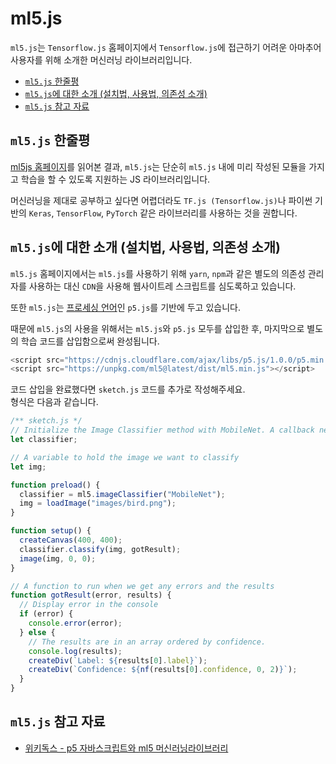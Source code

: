 <h1>ml5.js</h1>

`ml5.js`는 `Tensorflow.js` 홈페이지에서 `Tensorflow.js`에 접근하기 어려운 아마추어 사용자를 위해 소개한 머신러닝 라이브러리입니다. <br>

- [`ml5.js` 한줄평](#ml5js-한줄평)
- [`ml5.js`에 대한 소개 (설치법, 사용법, 의존성 소개)](#ml5js에-대한-소개-설치법-사용법-의존성-소개)
- [`ml5.js` 참고 자료](#ml5js-참고-자료)

## `ml5.js` 한줄평

[ml5js 홈페이지](https://ml5js.org/)를 읽어본 결과, `ml5.js`는 단순히 `ml5.js` 내에 미리 작성된 모듈을 가지고 학습을 할 수 있도록 지원하는 JS 라이브러리입니다.

머신러닝을 제대로 공부하고 싶다면 어렵더라도 `TF.js (Tensorflow.js)`나 파이썬 기반의 `Keras`, `TensorFlow`, `PyTorch` 같은 라이브러리를 사용하는 것을 권합니다.

## `ml5.js`에 대한 소개 (설치법, 사용법, 의존성 소개)

`ml5.js` 홈페이지에서는 `ml5.js`를 사용하기 위해 `yarn`, `npm`과 같은 별도의 의존성 관리자를 사용하는 대신 `CDN`을 사용해 웹사이트레 스크립트를 심도록하고 있습니다.

또한 `ml5.js`는 [프로세싱 언어](# "프로세싱 언어: 컴퓨터 프로그래밍의 본질을 시각적 개념으로 프로그래머가 아닌 사람에게 교육하기 위한 목적으로 만든 그래픽용 언어")인 `p5.js`를 기반에 두고 있습니다.

때문에 `ml5.js`의 사용을 위해서는 `ml5.js`와 `p5.js` 모두를 삽입한 후, 마지막으로 별도의 학습 코드를 삽입함으로써 완성됩니다.

```javascript
<script src="https://cdnjs.cloudflare.com/ajax/libs/p5.js/1.0.0/p5.min.js"></script>
<script src="https://unpkg.com/ml5@latest/dist/ml5.min.js"></script>
```

코드 삽입을 완료했다면 `sketch.js` 코드를 추가로 작성해주세요. <br>
형식은 다음과 같습니다.

```javascript
/** sketch.js */
// Initialize the Image Classifier method with MobileNet. A callback needs to be passed.
let classifier;

// A variable to hold the image we want to classify
let img;

function preload() {
  classifier = ml5.imageClassifier("MobileNet");
  img = loadImage("images/bird.png");
}

function setup() {
  createCanvas(400, 400);
  classifier.classify(img, gotResult);
  image(img, 0, 0);
}

// A function to run when we get any errors and the results
function gotResult(error, results) {
  // Display error in the console
  if (error) {
    console.error(error);
  } else {
    // The results are in an array ordered by confidence.
    console.log(results);
    createDiv(`Label: ${results[0].label}`);
    createDiv(`Confidence: ${nf(results[0].confidence, 0, 2)}`);
  }
}
```

## `ml5.js` 참고 자료

- [위키독스 - p5 자바스크립트와 ml5 머신러닝라이브러리](https://wikidocs.net/book/5373)
